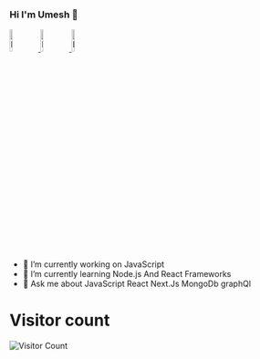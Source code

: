 ### Hi I'm  Umesh 👋

<div style="margin:auto; border:2px soli red" >
<a href="https://www.instagram.com/" target="_blank" style="display:inline">
<img  src="https://cdn.icon-icons.com/icons2/800/PNG/512/_instagram_icon-icons.com_65795.png" title="logo" width="10%" height="10%" />
</a>
<a href="www.linkedin.com/in/umesh-more-905957188" target="_blank" style="display:inline">
<img  src="https://cdn.icon-icons.com/icons2/2592/PNG/512/linkin_logo_icon_154491.png" title="logo" width="10%" height="10%" />
</a>
<a href="www.linkedin.com/in/umesh-more-905957188" target="_blank" style="display:inline">
<img  src="https://cdn.icon-icons.com/icons2/555/PNG/512/twitter_icon-icons.com_53611.png" title="logo" width="10%" height="10%" />
</a>
</div>


- 🔭 I’m currently working on JavaScript
- 🌱 I’m currently learning Node.js And React Frameworks
- 💬 Ask me about JavaScript React  Next.Js MongoDb graphQl 

# Visitor count

![Visitor Count](https://profile-counter.glitch.me/{umeshmore35}/count.svg)

